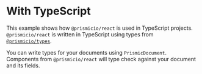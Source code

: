# With TypeScript

This example shows how `@prismicio/react` is used in TypeScript projects. `@prismicio/react` is written in TypeScript using types from [`@prismicio/types`](https://github.com/prismicio/prismic-types).

You can write types for your documents using `PrismicDocument`. Components from `@prismicio/react` will type check against your document and its fields.
